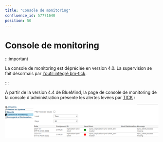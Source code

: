 ```yaml
---
title: "Console de monitoring"
confluence_id: 57771640
position: 50
---
```

# Console de monitoring


:::important

La console de monitoring est dépréciée en version 4.0. La supervision se fait désormais par [l'outil intégré bm-tick](#).

:::


A partir de la version 4.4 de BlueMind, la page de console de monitoring de la console d'administration présente les alertes levées par [TICK](/Guide_de_l_administrateur/Supervision/Monitoring_Bm_Tick/) :

![](../../attachments/57771640/66096507.png)

